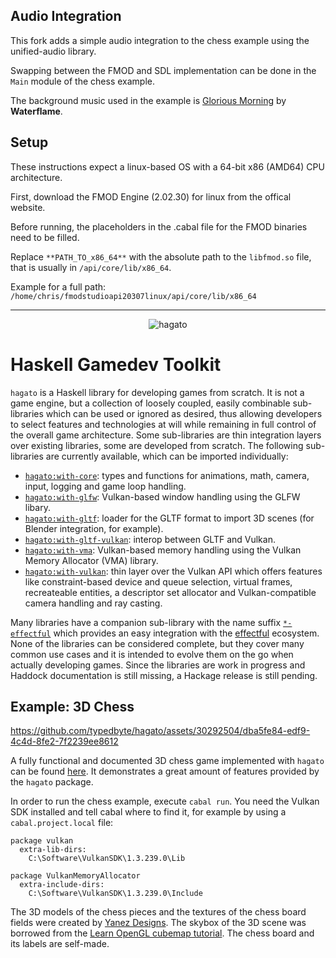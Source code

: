 ## Audio Integration
This fork adds a simple audio integration to the chess example using the unified-audio library.

Swapping between the FMOD and SDL implementation can be done in the `Main` module of the chess example.

The background music used in the example is [Glorious Morning](https://www.newgrounds.com/audio/listen/91476) by **Waterflame**.

## Setup
These instructions expect a linux-based OS with a 64-bit x86 (AMD64) CPU architecture.

First, download the FMOD Engine (2.02.30) for linux from the offical website.

Before running, the placeholders in the .cabal file for the FMOD binaries need to be filled.

Replace `**PATH_TO_x86_64**` with the absolute path to the `libfmod.so` file, that is usually in `/api/core/lib/x86_64`.

Example for a full path: `/home/chris/fmodstudioapi20307linux/api/core/lib/x86_64`

---

<p align="center">
<img src="https://raw.githubusercontent.com/typedbyte/hagato/main/logo.png" alt="hagato" title="hagato"/>
</p>

# Haskell Gamedev Toolkit

`hagato` is a Haskell library for developing games from scratch. It is not a game engine, but a collection of loosely coupled, easily combinable sub-libraries which can be used or ignored as desired, thus allowing developers to select features and technologies at will while remaining in full control of the overall game architecture. Some sub-libraries are thin integration layers over existing libraries, some are developed from scratch. The following sub-libraries are currently available, which can be imported individually:

* [`hagato:with-core`](/src/hagato-core): types and functions for animations, math, camera, input, logging and game loop handling.
* [`hagato:with-glfw`](/src/hagato-glfw): Vulkan-based window handling using the GLFW libary.
* [`hagato:with-gltf`](/src/hagato-gltf): loader for the GLTF format to import 3D scenes (for Blender integration, for example).
* [`hagato:with-gltf-vulkan`](/src/hagato-gltf-vulkan): interop between GLTF and Vulkan.
* [`hagato:with-vma`](/src/hagato-vma): Vulkan-based memory handling using the Vulkan Memory Allocator (VMA) library.
* [`hagato:with-vulkan`](/src/hagato-vulkan): thin layer over the Vulkan API which offers features like constraint-based device and queue selection, virtual frames, recreateable entities, a descriptor set allocator and Vulkan-compatible camera handling and ray casting.

Many libraries have a companion sub-library with the name suffix [`*-effectful`](/src) which provides an easy integration with the [effectful](https://hackage.haskell.org/package/effectful-core) ecosystem. None of the libraries can be considered complete, but they cover many common use cases and it is intended to evolve them on the go when actually developing games. Since the libraries are work in progress and Haddock documentation is still missing, a Hackage release is still pending.

## Example: 3D Chess

https://github.com/typedbyte/hagato/assets/30292504/dba5fe84-edf9-4c4d-8fe2-7f2239ee8612

A fully functional and documented 3D chess game implemented with `hagato` can be found [here](/examples/chess). It demonstrates a great amount of features provided by the `hagato` package.

In order to run the chess example, execute `cabal run`. You need the Vulkan SDK installed and tell cabal where to find it, for example by using a `cabal.project.local` file:

```
package vulkan
  extra-lib-dirs:
    C:\Software\VulkanSDK\1.3.239.0\Lib

package VulkanMemoryAllocator
  extra-include-dirs:
    C:\Software\VulkanSDK\1.3.239.0\Include
```

The 3D models of the chess pieces and the textures of the chess board fields were created by [Yanez Designs](https://sketchfab.com/3d-models/boris-spassky-vs-robert-james-fischer-game-3-6df15d938f184b87af96fbf7a793248e). The skybox of the 3D scene was borrowed from the [Learn OpenGL cubemap tutorial](https://learnopengl.com/Advanced-OpenGL/Cubemaps). The chess board and its labels are self-made.


